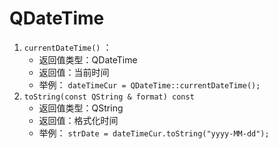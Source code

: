 # QDateTime

1. `currentDateTime()` ：
    - 返回值类型：QDateTime
    - 返回值：当前时间
    - 举例： `dateTimeCur = QDateTime::currentDateTime();` 
2. `toString(const QString & format) const` 
    - 返回值类型：QString
    - 返回值：格式化时间
    - 举例： `strDate = dateTimeCur.toString("yyyy-MM-dd");` 

    

